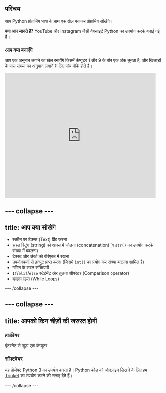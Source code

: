 ## परिचय


आप Python प्रोग्रामिंग भाषा के साथ एक खेल बनाकर प्रोग्रामिंग सीखेंगे।

**क्या आप जानते हैं?** YouTube और Instagram जैसी वेबसाइटें Python का उपयोग करके बनाई गई हैं।

### आप क्या बनाएँगे

आप एक अनुमान लगाने का खेल बनायेंगे जिसमें कंप्यूटर 1 और 9 के बीच एक अंक चुनता है, और खिलाड़ी के पास संख्या का अनुमान लगाने के लिए पांच मौके होते हैं।

<div class="trinket">
  <iframe allowtransparency="true" width="485" height="402" src="https://trinket.io/embed/python/9e104001e7?outputOnly=true&start=result" frameborder="0"></iframe>
</div>

--- collapse ---
---
title: आप क्या सीखेंगे
---

+ स्क्रीन पर टेक्स्ट (Text) प्रिंट करना
+ सरल स्ट्रिंग (string) को आपस में जोड़ना (concatenation) (व `str()` का उपयोग करके संख्या में बदलना)
+ टेक्स्ट और अंको को वेरिएबल में रखना
+ उपयोगकर्ता से इनपुट प्राप्त करना (जिसमें `int()` का प्रयोग कर संख्या बदलना शामिल है)
+ गणित के सरल संक्रियायें
+ `If`/`elif`/`else` स्टेटेमेंट और तुलना ऑपरेटर (Comparison operator)
+ व्हाइल लूप्स (While Loops)

--- /collapse ---

--- collapse ---
---
title: आपको किन चीज़ों की जरुरत होगी
---

### हार्डवेयर
इंटरनेट से जुड़ा एक कंप्यूटर

### सॉफ्टवेयर
यह प्रोजेक्ट Python 3 का उपयोग करता है। Python कोड को ऑनलाइन लिखने के लिए हम [Trinket](https://trinket.io/) का उपयोग करने की सलाह देते हैं।

--- /collapse ---



